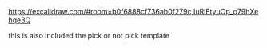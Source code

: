 https://excalidraw.com/#room=b0f6888cf736ab0f279c,IuRlFtyuOp_o79hXehqe3Q

this is also included the pick or not pick template
